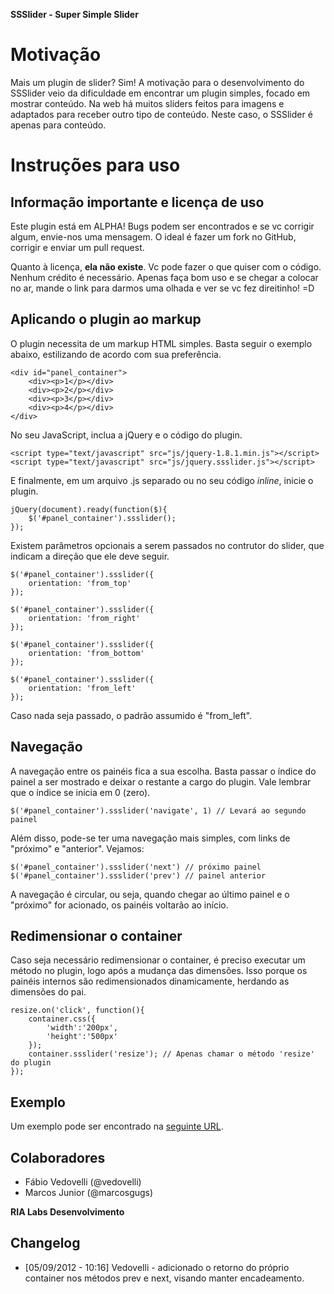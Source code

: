 **SSSlider - Super Simple Slider**

# Motivação

Mais um plugin de slider? Sim! A motivação para o desenvolvimento do SSSlider veio da dificuldade em encontrar um plugin simples, focado em mostrar conteúdo. Na web há muitos sliders feitos para imagens e adaptados para receber outro tipo de conteúdo. Neste caso, o SSSlider é apenas para conteúdo.

# Instruções para uso

## Informação importante e licença de uso

Este plugin está em ALPHA! Bugs podem ser encontrados e se vc corrigir algum, envie-nos uma mensagem. O ideal é fazer um fork no GitHub, corrigir e enviar um pull request.

Quanto à licença, **ela não existe**. Vc pode fazer o que quiser com o código. Nenhum crédito é necessário. Apenas faça bom uso e se chegar a colocar no ar, mande o link para darmos uma olhada e ver se vc fez direitinho! =D

## Aplicando o plugin ao markup

O plugin necessita de um markup HTML simples. Basta seguir o exemplo abaixo, estilizando de acordo com sua preferência.

	<div id="panel_container">
		<div><p>1</p></div>
		<div><p>2</p></div>
		<div><p>3</p></div>
		<div><p>4</p></div>
	</div>

No seu JavaScript, inclua a jQuery e o código do plugin.

	<script type="text/javascript" src="js/jquery-1.8.1.min.js"></script>
	<script type="text/javascript" src="js/jquery.ssslider.js"></script>

E finalmente, em um arquivo .js separado ou no seu código *inline*, inicie o plugin.

	jQuery(document).ready(function($){
		$('#panel_container').ssslider();
	});

Existem parâmetros opcionais a serem passados no contrutor do slider, que indicam a direção que ele deve seguir.

	$('#panel_container').ssslider({
		orientation: 'from_top'
	});

	$('#panel_container').ssslider({
		orientation: 'from_right'
	});

	$('#panel_container').ssslider({
		orientation: 'from_bottom'
	});

	$('#panel_container').ssslider({
		orientation: 'from_left'
	});

Caso nada seja passado, o padrão assumido é "from_left".

## Navegação

A navegação entre os painéis fica a sua escolha. Basta passar o índice do painel a ser mostrado e deixar o restante a cargo do plugin. Vale lembrar que o índice se inicia em 0 (zero).

	$('#panel_container').ssslider('navigate', 1) // Levará ao segundo painel

Além disso, pode-se ter uma navegação mais simples, com links de "próximo" e "anterior". Vejamos:

	$('#panel_container').ssslider('next') // próximo painel
	$('#panel_container').ssslider('prev') // painel anterior

A navegação é circular, ou seja, quando chegar ao último painel e o "próximo" for acionado, os painéis voltarão ao início.

## Redimensionar o container

Caso seja necessário redimensionar o container, é preciso executar um método no plugin, logo após a mudança das dimensões. Isso porque os painéis internos são redimensionados dinamicamente, herdando as dimensões do pai.

	resize.on('click', function(){
		container.css({
			'width':'200px',
			'height':'500px'
		});
		container.ssslider('resize'); // Apenas chamar o método 'resize' do plugin
	});

## Exemplo

Um exemplo pode ser encontrado na [seguinte URL](http://blog.vedovelli.com.br/ssslider).

## Colaboradores
- Fábio Vedovelli (@vedovelli)
- Marcos Junior (@marcosgugs)

**RIA Labs Desenvolvimento**

## Changelog

- [05/09/2012 - 10:16] Vedovelli - adicionado o retorno do próprio container nos métodos prev e next, visando manter encadeamento.